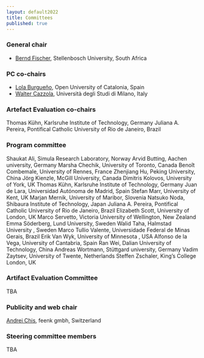 ```yaml
---
layout: default2022
title: Committees
published: true
---
```


### General chair

* [Bernd Fischer](http://www.cs.sun.ac.za/~bfischer), Stellenbosch University, South Africa

### PC co-chairs

* [Lola Burgueño](https://twitter.com/LolaBurgueno), Open University of Catalonia, Spain
* [Walter Cazzola](http://cazzola.di.unimi.it), Università degli Studi di Milano, Italy

### Artefact Evaluation co-chairs

Thomas Kühn, Karlsruhe Institute of Technology, Germany
Juliana A. Pereira, Pontifical Catholic University of Rio de Janeiro, Brazil


### Program committee

Shaukat Ali, Simula Research Laboratory, Norway
Arvid Butting, Aachen university, Germany
Marsha Chechik, University of Toronto, Canada
Benoît Combemale, University of Rennes, France
Zhenjiang Hu, Peking University, China
Jörg Kienzle, McGill University, Canada
Dimitris Kolovos, University of York, UK
Thomas Kühn, Karlsruhe Institute of Technology, Germany
Juan de Lara, Universidad Autónoma de Madrid, Spain
Stefan Marr, University of Kent, UK
Marjan Mernik, University of Maribor, Slovenia
Natsuko Noda, Shibaura Institute of Technology, Japan
Juliana A. Pereira, Pontifical Catholic University of Rio de Janeiro, Brazil
Elizabeth Scott, University of London, UK
Marco Servetto, Victoria University of Wellington, New Zealand
Emma Söderberg, Lund University, Sweden
Walid Taha, Halmstad University , Sweden
Marco Tullio Valente, Universidade Federal de Minas Gerais, Brazil
Erik Van Wyk, University of Minnesota , USA
Alfonso de la Vega, University of Cantabria, Spain
Ran Wei, Dalian University of Technology, China
Andreas Wortmann, Stüttgard university, Germany
Vadim Zaytsev, University of Twente, Netherlands
Steffen Zschaler, King’s College London, UK

### Artifact Evaluation Committee

TBA

### Publicity and web chair

[Andrei Chis](https://twitter.com/Chis_Andrei), feenk gmbh, Switzerland

### Steering committee members

TBA
